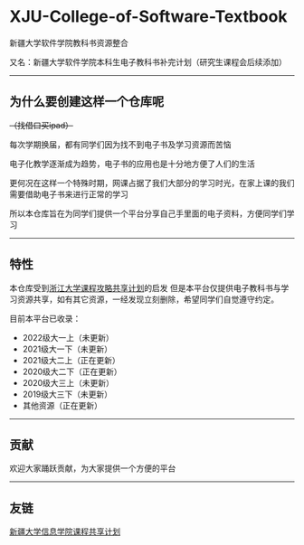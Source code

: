 # XJU-College-of-Software-Textbook
新疆大学软件学院教科书资源整合

又名：新疆大学软件学院本科生电子教科书补完计划（研究生课程会后续添加）

-----------------------------------------------
## 为什么要创建这样一个仓库呢

~~（找借口买ipad）~~

每次学期换届，都有同学们因为找不到电子书及学习资源而苦恼

电子化教学逐渐成为趋势，电子书的应用也是十分地方便了人们的生活

更何况在这样一个特殊时期，网课占据了我们大部分的学习时光，在家上课的我们需要借助电子书来进行正常的学习

所以本仓库旨在为同学们提供一个平台分享自己手里面的电子资料，方便同学们学习

-------------------------------------------------
## 特性
本仓库受到[浙江大学课程攻略共享计划](https://github.com/QSCTech/zju-icicles#%E6%B5%99%E6%B1%9F%E5%A4%A7%E5%AD%A6%E8%AF%BE%E7%A8%8B%E6%94%BB%E7%95%A5%E5%85%B1%E4%BA%AB%E8%AE%A1%E5%88%92)的启发
但是本平台仅提供电子教科书与学习资源共享，如有其它资源，一经发现立刻删除，希望同学们自觉遵守约定。

目前本平台已收录：
+ 2022级大一上（未更新）
+ 2021级大一下（未更新）
+ 2021级大二上（正在更新）
+ 2020级大二下（正在更新）
+ 2020级大三上（未更新）
+ 2019级大三下（未更新）
+ 其他资源（正在更新）

-------------------------------------------------
## 贡献
欢迎大家踊跃贡献，为大家提供一个方便的平台

-------------------------------------------------
## 友链
[新疆大学信息学院课程共享计划](https://github.com/Indolent-Kawhi/XJU-Computing-Heart)
